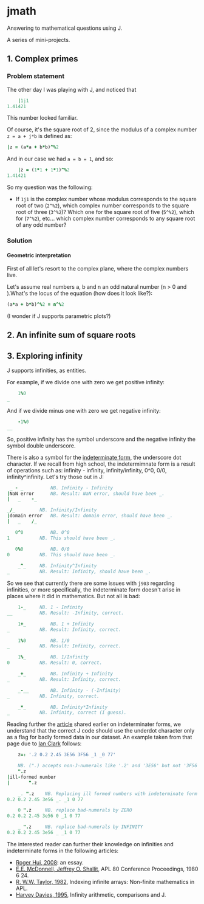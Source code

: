# jmath
Answering to mathematical questions using J.

A series of mini-projects.

## 1. Complex primes

### Problem statement

The other day I was playing with J, and noticed that

```j
	|1j1
1.41421
```

This number looked familiar. 

Of course, it's the square root of 2, since the modulus of a complex number `z = a + j*b` is defined as:

```j
|z = (a*a + b*b)^%2
```

And in our case we had `a = b = 1`, and so:

```j
	|z = (1*1 + 1*1)^%2
1.41421
```

So my question was the following:

- If `1j1` is the complex number whose modulus corresponds to the square root of two (`2^%2`), which complex number corresponds to the square root of three (`3^%2`)? Which one for the square root of five (`5^%2`), which for (`7^%2`), etc... which complex number corresponds to any square root of any odd number?

### Solution

#### Geometric interpretation

First of all let's resort to the complex plane, where the complex numbers live.

Let's assume real numbers a, b and n an odd natural number (n > 0 and ).What's the locus of the equation (how does it look like?):

```j
(a*a + b*b)^%2 = n^%2
```

(I wonder if J supports parametric plots?)

## 2. An infinite sum of square roots

## 3. Exploring infinity

J supports infinities, as entities.

For example, if we divide one with zero we get positive infinity:

```j
	1%0
_
```

And if we divide minus one with zero we get negative infinity:

```j
	-1%0
__
```

So, positive infinity has the symbol underscore and the negative infinity the symbol double underscore.

There is also a symbol for the [indeterminate form](https://code.jsoftware.com/wiki/Vocabulary/underdot), the underscore dot character. If we recall from high school, the indetermimnate form is a result of operations such as: infinity - infinity, infinity/infinity, 0^0, 0/0, infinity^infinity. Let's try those out in J:

```j
 _ - _			NB. Infinity - Infinity
|NaN error		NB. Result: NaN error, should have been _.
|   _    -_

_/_			NB. Infinity/Infinity
|domain error	NB. Result: domain error, should have been _.
|   _    /_

   0^0			NB. 0^0
1 			NB. This should have been _.

   0%0			NB. 0/0
0			NB. This should have been _.
   
	_^_		NB. Infinity^Infinity
_			NB. Result: Infinity, should have been _.
```

So we see that currently there are some issues with `j903` regarding infinities, or more specifically, the indeterminate form doesn't arise in places where it did in mathematics. But not all is bad:

```j
	1-_		NB. 1 - Infinity
__			NB. Result: -Infinity, correct.

	1+_ 		NB. 1 + Infinity
_ 			NB. Result: Infinity, correct.

	1%0 		NB. 1/0
_ 			NB. Result: Infinity, correct.

	1%_ 		NB. 1/Infinity
0 			NB. Result: 0, correct.

	_+_ 		NB. Infinity + Infinity
_ 			NB. Result: Infinity, correct.

	_-__ 		NB. Infinity - (-Infinity)
_ 			NB. Infinity, correct.

	_*_ 		NB. Infinity*Infinity
_ 			NB. Infinity, correct (I guess).
```

Reading further the [article](https://code.jsoftware.com/wiki/Vocabulary/underdot) shared earlier on indeterminater forms, we understand that the correct J code should use the underdot character only as a flag for badly formed data in our dataset. An example taken from that page due to [Ian Clark](https://code.jsoftware.com/wiki/User:Ian_Clark) follows:

```j
	z=: '.2 0.2 2.45 3E56 3F56 _1 _0 77'

	NB. (".) accepts non-J-numerals like '.2' and '3E56' but not '3F56' ...
   	".z
|ill-formed number
|       ".z

   	_. ".z    NB. Replacing ill formed numbers with indeterminate form _.
0.2 0.2 2.45 3e56 _. _1 0 77

   	0 ".z     NB. replace bad-numerals by ZERO
0.2 0.2 2.45 3e56 0 _1 0 77

   	_ ".z     NB. replace bad-numerals by INFINITY
0.2 0.2 2.45 3e56 _ _1 0 77
```

The interested reader can further their knowledge on infinities and indeterminate forms in the following articles:
- [Roger Hui, 2008](https://code.jsoftware.com/wiki/Essays/Indeterminate): an essay.
- [E.E. McDonnell, Jeffrey O. Shallit](https://www.jsoftware.com/papers/eem/infinity.htm), APL 80 Conference Proceedings, 1980 6 24.
- [R. W.W. Taylor, 1982](https://dl.acm.org/doi/10.1145/390006.802264), Indexing infinite arrays: Non-finite mathematics in APL.
- [Harvey Davies, 1995](https://dl.acm.org/doi/10.1145/206913.206953), Infinity arithmetic, comparisons and J.
